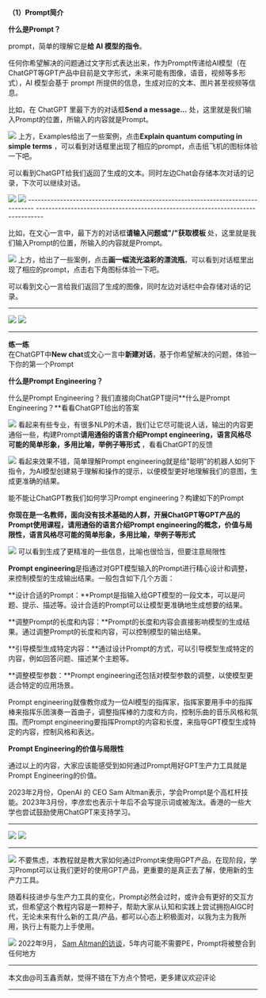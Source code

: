 **（1）Prompt简介**

**什么是Prompt？**

prompt，简单的理解它是**给 AI 模型的指令**。

任何你希望解决的问题通过文字形式表达出来，作为Prompt传递给AI模型（在ChatGPT等GPT产品中目前是文字形式，未来可能有图像，语音，视频等多形式），AI
模型会基于 prompt 所提供的信息，生成对应的文本、图片甚至视频等信息。

比如，在 ChatGPT 里最下方的对话框**Send a message\...**
处，这里就是我们输入Prompt的位置，所输入的内容就是Prompt。

![](../img/folder1/Prompt简介/image1.png)
上方，Examples给出了一些案例，点击**Explain quantum computing in simple
terms**
，可以看到对话框里出现了相应的prompt，点击纸飞机的图标体验一下吧。

可以看到ChatGPT给我们返回了生成的文本。同时左边Chat会存储本次对话的记录，下次可以继续对话。

 
  ![](../img/folder1/Prompt简介/image6.png)
  ![](../img/folder1/Prompt简介/image7.png)  -------------------------------------------------------------------------------- --------------------------------------------------------------------------------

比如，在文心一言中，最下方的对话框**请输入问题或\"/\"获取模板**
处，这里就是我们输入Prompt的位置，所输入的内容就是Prompt。

![](../img/folder1/Prompt简介/image8.png)
上方，给出了一些案例，点击**画一幅流光溢彩的漂流瓶**，可以看到对话框里出现了相应的prompt，点击右下角图标体验一下吧。

可以看到文心一言给我们返回了生成的图像，同时左边对话栏中会存储对话的记录。

  -------------------------------------------------------------------------------- --------------------------------------------------------------------------------
  ![](../img/folder1/Prompt简介/image9.png) 
  ![](../img/folder1/Prompt简介/image10.png)
  -------------------------------------------------------------------------------- --------------------------------------------------------------------------------

**练一练**                                                         
在ChatGPT中**New chat**或文心一言中**新建对话**，基于你希望解决的问题，体验一下你的第一个Prompt                

**什么是Prompt Engineering？**

什么是Prompt Engineering？我们直接向ChatGPT提问**什么是Prompt
Engineering？**看看ChatGPT给出的答案

![](../img/folder1/Prompt简介/image11.png)
看起来有些专业，有很多NLP的术语，我们让它尽可能说人话，输出的内容更通俗一些，构建Prompt**请用通俗的语言介绍Prompt
engineering，语言风格尽可能的简单形象，多用比喻，举例子等形式**
，看看ChatGPT的反馈

![](../img/folder1/Prompt简介/image12.png)
看起来效果不错，简单理解Prompt
engineering就是给"聪明"的机器人如何下指令，为AI模型创建易于理解和操作的提示，以便模型更好地理解我们的意图，生成更准确的结果。

能不能让ChatGPT教我们如何学习Prompt engineering？构建如下的Prompt

**你现在是一名教师，面向没有技术基础的人群，开展ChatGPT等GPT产品的Prompt使用课程，请用通俗的语言介绍Prompt
engineering的概念，价值与局限性，语言风格尽可能的简单形象，多用比喻，举例子等形式**

![](../img/folder1/Prompt简介/image13.png)
可以看到生成了更精准的一些信息，比喻也很恰当，但要注意局限性

**Prompt
engineering**是指通过对GPT模型输入的Prompt进行精心设计和调整，来控制模型的生成输出结果。一般包含如下几个方面：

**设计合适的Prompt：**Prompt是指输入给GPT模型的一段文本，可以是问题、提示、描述等。设计合适的Prompt可以让模型更准确地生成想要的结果。

**调整Prompt的长度和内容：**Prompt的长度和内容会直接影响模型的生成结果。通过调整Prompt的长度和内容，可以控制模型的输出结果。

**引导模型生成特定内容：**通过设计Prompt的方式，可以引导模型生成特定的内容，例如回答问题、描述某个主题等。

**调整模型参数：**Prompt
engineering还包括对模型参数的调整，以使模型更适合特定的应用场景。

Prompt
engineering就像教你成为一位AI模型的指挥家，指挥家要用手中的指挥棒来指挥乐团演奏一首曲子，调整指挥棒的力度和方向，控制乐曲的音乐风格和氛围。而Prompt
engineering要指挥Prompt的内容和长度，来指导GPT模型生成特定的内容，控制风格和表达。

**Prompt Engineering的价值与局限性**

通过以上的内容，大家应该能感受到如何通过Prompt用好GPT生产力工具就是Prompt
Engineering的价值。

2023年2月份，OpenAI 的 CEO Sam
Altman表示，学会Prompt是个高杠杆技能。2023年3月份，李彦宏也表示十年后不会写提示词或被淘汰。香港的一些大学也尝试鼓励使用ChatGPT来支持学习。

  ------------------------------------------------------------------- ----------------------------------------------------------------------
  ![](../img/folder1/Prompt简介/image2.png)
  ![](../img/folder1/Prompt简介/image3.png)
  ------------------------------------------------------------------- ----------------------------------------------------------------------

![](../img/folder1/Prompt简介/image4.png)
不要焦虑，本教程就是教大家如何通过Prompt来使用GPT产品，在现阶段，学习Prompt可以让我们更好的使用GPT产品，更重要的是真正去了解，使用新的生产力工具。

随着科技进步与生产力工具的变化，Prompt必然会过时，或许会有更好的交互方式，但希望这个教程内容是一颗种子，帮助大家从认知和实践上尝试拥抱AIGC时代，无论未来有什么新的工具/产品，都可以心态上积极面对，以我为主为我所用，执行上有能力上手使用。

![](../img/folder1/Prompt简介/image5.png)
2022年9月， [Sam
Altman的访谈](https://greylock.com/greymatter/sam-altman-ai-for-the-next-era/)，5年内可能不需要PE，Prompt将被整合到任何地方

  -----------------------------------------------------------------------
  本文由@司玉鑫贡献，觉得不错在下方点个赞吧，更多建议欢迎评论

  -----------------------------------------------------------------------
